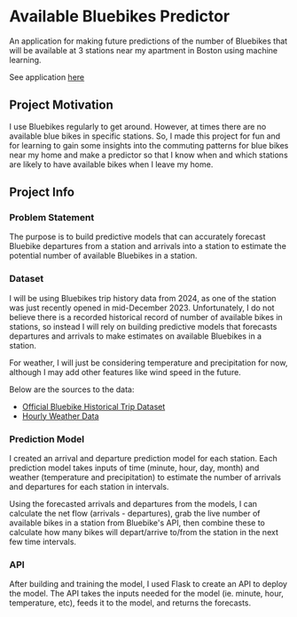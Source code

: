 # Available Bluebikes Predictor

An application for making future predictions of the number of Bluebikes that will be available at 3 stations near my apartment in Boston using machine learning.

See application [here](https://bluebikepredictor.jyylab.com)

## Project Motivation

I use Bluebikes regularly to get around. However, at times there are no available blue bikes in specific stations. So, I made this project for fun and for learning to gain some insights into the commuting patterns for blue bikes near my home and make a predictor so that I know when and which stations are likely to have available bikes when I leave my home.

## Project Info

### Problem Statement

The purpose is to build predictive models that can accurately forecast Bluebike departures from a station and arrivals into a station to estimate the potential number of available Bluebikes in a station.

### Dataset

I will be using Bluebikes trip history data from 2024, as one of the station was just recently opened in mid-December 2023. Unfortunately, I do not believe there is a recorded historical record of number of available bikes in stations, so instead I will rely on building predictive models that forecasts departures and arrivals to make estimates on available Bluebikes in a station.

For weather, I will just be considering temperature and precipitation for now, although I may add other features like wind speed in the future.

Below are the sources to the data:

- [Official Bluebike Historical Trip Dataset](https://bluebikes.com/system-data)
- [Hourly Weather Data](https://open-meteo.com/en/docs/historical-weather-api#latitude=52.52&longitude=13.41&hourly=temperature_2m,precipitation&daily=&models=)

### Prediction Model

I created an arrival and departure prediction model for each station. Each prediction model takes inputs of time (minute, hour, day, month) and weather (temperature and precipitation) to estimate the number of arrivals and departures for each station in intervals.

Using the forecasted arrivals and departures from the models, I can calculate the net flow (arrivals - departures), grab the live number of available bikes in a station from Bluebike's API, then combine these to calculate how many bikes will depart/arrive to/from the station in the next few time intervals.

### API

After building and training the model, I used Flask to create an API to deploy the model. The API takes the inputs needed for the model (ie. minute, hour, temperature, etc), feeds it to the model, and returns the forecasts.

